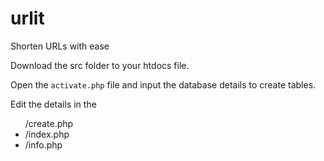 # urlit
Shorten URLs with ease

Download the src folder to your htdocs file. 

Open the `activate.php` file and input the database details to create tables.

Edit the details in the 
<ul>
</li>/create.php</li>
<li>/index.php</li>
<li>/info.php</li>
</ul>
